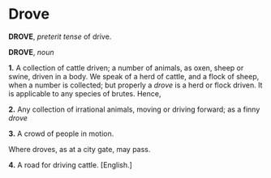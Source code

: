 # Drove

**DROVE**, _preterit tense_ of drive.

**DROVE**, _noun_

**1.** A collection of cattle driven; a number of animals, as oxen, sheep or swine, driven in a body. We speak of a herd of cattle, and a flock of sheep, when a number is collected; but properly a _drove_ is a herd or flock driven. It is applicable to any species of brutes. Hence,

**2.** Any collection of irrational animals, moving or driving forward; as a finny _drove_

**3.** A crowd of people in motion.

Where droves, as at a city gate, may pass.

**4.** A road for driving cattle. \[English.\]